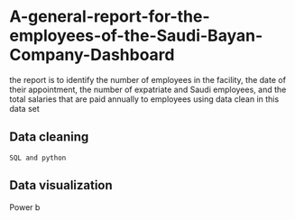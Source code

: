 # A-general-report-for-the-employees-of-the-Saudi-Bayan-Company-Dashboard
the report is to identify the number of employees in the facility, the date of their
appointment, the number of expatriate and Saudi employees, and the total salaries
that are paid annually to employees using data clean in this data set
## Data cleaning 
    SQL and python
## Data visualization
Power b

